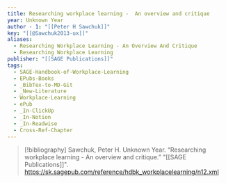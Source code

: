 ```yaml
---
title: Researching workplace learning -  An overview and critique
year: Unknown Year
author - 1: "[[Peter H Sawchuk]]"
key: "[[@Sawchuk2013-ux]]"
aliases:
  - Researching Workplace Learning - An Overview And Critique
  - Researching Workplace Learning
publisher: "[[SAGE Publications]]"
tags:
  - SAGE-Handbook-of-Workplace-Learning
  - EPubs-Books
  - _BibTex-to-MD-Git
  - _New-Literature
  - Workplace-Learning
  - ePub
  - _In-ClickUp
  - _In-Notion
  - _In-Readwise
  - Cross-Ref-Chapter
---
```


> [!bibliography]
> Sawchuk, Peter H. Unknown Year. “Researching workplace learning -  An overview and critique.” "[[SAGE Publications]]". https://sk.sagepub.com/reference/hdbk_workplacelearning/n12.xml